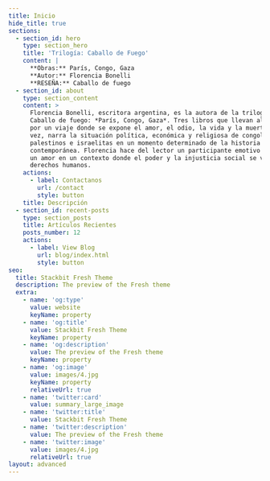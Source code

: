 ```yaml
---
title: Inicio
hide_title: true
sections:
  - section_id: hero
    type: section_hero
    title: 'Trilogía: Caballo de Fuego'
    content: |
      **Obras:** París, Congo, Gaza
      **Autor:** Florencia Bonelli
      **RESEÑA:** Caballo de fuego
  - section_id: about
    type: section_content
    content: >
      Florencia Bonelli, escritora argentina, es la autora de la trilogía
      Caballo de fuego: *París, Congo, Gaza*. Tres libros que llevan al lector
      por un viaje donde se expone el amor, el odio, la vida y la muerte. A su
      vez, narra la situación política, económica y religiosa de congoleños,
      palestinos e israelitas en un momento determinado de la historia
      contemporánea. Florencia hace del lector un participante emotivo por vivir
      un amor en un contexto donde el poder y la injusticia social se visten de
      derechos humanos.
    actions:
      - label: Contactanos
        url: /contact
        style: button
    title: Descripción
  - section_id: recent-posts
    type: section_posts
    title: Artículos Recientes
    posts_number: 12
    actions:
      - label: View Blog
        url: blog/index.html
        style: button
seo:
  title: Stackbit Fresh Theme
  description: The preview of the Fresh theme
  extra:
    - name: 'og:type'
      value: website
      keyName: property
    - name: 'og:title'
      value: Stackbit Fresh Theme
      keyName: property
    - name: 'og:description'
      value: The preview of the Fresh theme
      keyName: property
    - name: 'og:image'
      value: images/4.jpg
      keyName: property
      relativeUrl: true
    - name: 'twitter:card'
      value: summary_large_image
    - name: 'twitter:title'
      value: Stackbit Fresh Theme
    - name: 'twitter:description'
      value: The preview of the Fresh theme
    - name: 'twitter:image'
      value: images/4.jpg
      relativeUrl: true
layout: advanced
---
```

